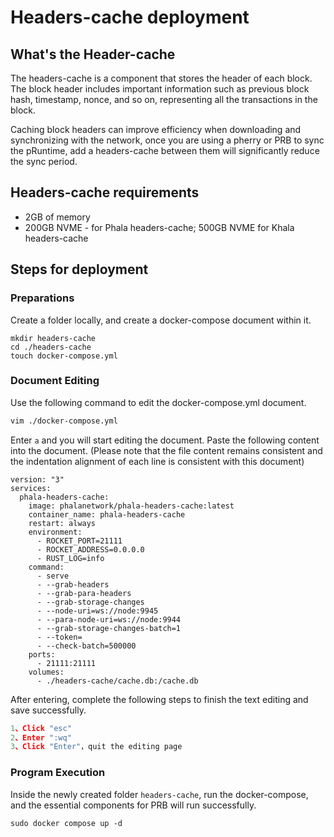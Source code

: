# Headers-cache deployment

## What's the Header-cache

The headers-cache is a component that stores the header of each block. The block header includes important information such as previous block hash, timestamp, nonce, and so on, representing all the transactions in the block.

Caching block headers can improve efficiency when downloading and synchronizing with the network, once you are using a pherry or PRB to sync the pRuntime, add a headers-cache between them will significantly reduce the sync period.

## Headers-cache requirements

* 2GB of memory
* 200GB NVME - for Phala headers-cache; 500GB NVME for Khala headers-cache

## Steps for deployment

### Preparations

Create a folder locally, and create a docker-compose document within it.

```
mkdir headers-cache
cd ./headers-cache
touch docker-compose.yml
```

### Document Editing

Use the following command to edit the docker-compose.yml document.

```bash
vim ./docker-compose.yml 
```

Enter `a` and you will start editing the document. Paste the following content into the document. (Please note that the file content remains consistent and the indentation alignment of each line is consistent with this document)

```
version: "3"
services:
  phala-headers-cache:
    image: phalanetwork/phala-headers-cache:latest
    container_name: phala-headers-cache
    restart: always
    environment:
      - ROCKET_PORT=21111
      - ROCKET_ADDRESS=0.0.0.0
      - RUST_LOG=info
    command:
      - serve
      - --grab-headers
      - --grab-para-headers
      - --grab-storage-changes
      - --node-uri=ws://node:9945
      - --para-node-uri=ws://node:9944
      - --grab-storage-changes-batch=1
      - --token=
      - --check-batch=500000
    ports:
      - 21111:21111
    volumes:
      - ./headers-cache/cache.db:/cache.db
```

After entering, complete the following steps to finish the text editing and save successfully.

```javascript
1、Click "esc"
2、Enter ":wq"
3、Click "Enter"，quit the editing page
```

### Program Execution

Inside the newly created folder `headers-cache`, run the docker-compose, and the essential components for PRB will run successfully.

```
sudo docker compose up -d
```
